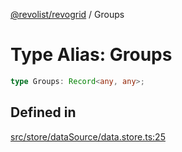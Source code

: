 [@revolist/revogrid](README.md) / Groups

# Type Alias: Groups

```ts
type Groups: Record<any, any>;
```

## Defined in

[src/store/dataSource/data.store.ts:25](https://github.com/revolist/revogrid/blob/25ca3c23eae2ed21be1e6ef1fe2d086a3aef0cb1/src/store/dataSource/data.store.ts#L25)
